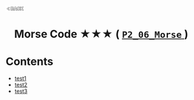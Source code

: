 <p align="left">
  <a href="../README.md">
    <img src="../../Z99-OTHERS/00-common/00-back.png" style="width:10%">
  </a>
</p>

<div align="center">
  <h1>
    Morse Code ★★★ (
      <a href="https://drive.google.com/file/d/1GWIgToXTk8FvUjOCKFfwHigVzp-mQqGN/view?usp=drive_link">
        <code>P2_06_Morse</code>
      </a>
    )
  </h1>
</div>

# Contents

-   [test1]()
-   [test2]()
-   [test3]()
